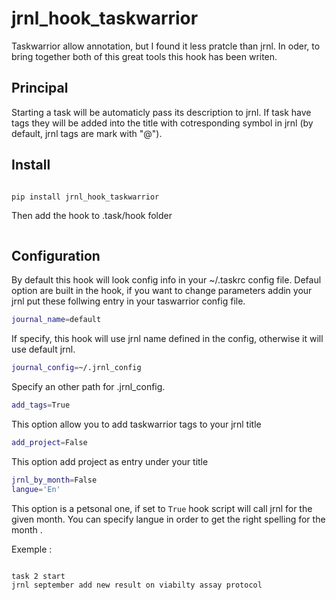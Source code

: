 # jrnl_hook_taskwarrior

Taskwarrior allow annotation, but I found it less pratcle than jrnl. In oder, to bring together both of this great tools this hook has been writen.

## Principal

Starting a task will be automaticly pass its description to jrnl. If task have tags they will be added into the title with cotresponding symbol in jrnl (by default, jrnl tags are mark with "@").

## Install

```sh

pip install jrnl_hook_taskwarrior

```

Then add the hook to .task/hook folder

```sh

```

## Configuration

By default this hook will look config info in your ~/.taskrc config file. Defaul option are built in the hook, if you want to change parameters addin your jrnl put these follwing entry in your taswarrior config file.
    
```sh
journal_name=default
```

If specify, this hook will use jrnl name defined in the config, otherwise it will use default jrnl.

```sh
journal_config=~/.jrnl_config
```

Specify an other path for .jrnl_config.

```sh
add_tags=True
```
This option allow you to add taskwarrior tags to your jrnl title

```sh
add_project=False
```
This option add project as entry under your title

```sh
jrnl_by_month=False
langue='En'
```
This option is a petsonal one, if set to `True` hook script will call jrnl for the given month. You can specify langue in order to get the right spelling for the month .

Exemple :
    
```sh

task 2 start 
jrnl september add new result on viabilty assay protocol

```




